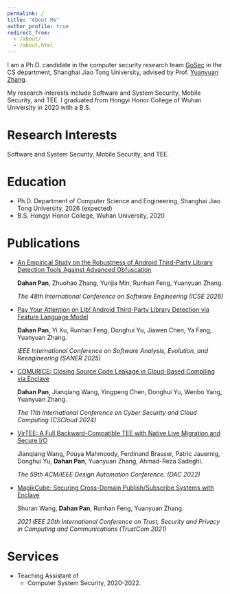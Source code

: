 ```yaml
---
permalink: /
title: "About Me"
author_profile: true
redirect_from: 
  - /about/
  - /about.html
---
```

I am a Ph.D. candidate in the computer security research team [GoSec](https://gosec.sjtu.edu.cn/) in the CS department, Shanghai Jiao Tong University, advised by Prof. [Yuanyuan Zhang](http://yyjess.com/). 

My research interests include Software and System Security, Mobile Security, and TEE. I graduated from Hongyi Honor College of Wuhan University in 2020 with a B.S.



Research Interests
======
Software and System Security, Mobile Security, and TEE.

Education
======
* Ph.D. Department of Computer Science and Engineering, Shanghai Jiao Tong University, 2026 (expected)
* B.S. Hongyi Honor College, Wuhan University, 2020

Publications
======

* [An Empirical Study on the Robustness of Android Third-Party Library Detection Tools Against Advanced Obfuscation](files/ICSE26.pdf)

  **Dahan Pan**, Zhuohao Zhang, Yunjia Min, Runhan Feng, Yuanyuan Zhang.

  *The 48th International Conference on Software Engineering (ICSE 2026)*

* [Pay Your Attention on Lib! Android Third-Party Library Detection via Feature Language Model](https://ieeexplore.ieee.org/document/10992519)

  **Dahan Pan**, Yi Xu, Runhan Feng, Donghui Yu, Jiawen Chen, Ya Fang, Yuanyuan Zhang.

  *IEEE International Conference on Software Analysis, Evolution, and Reengineering (SANER 2025)*

* [COMURICE: Closing Source Code Leakage in Cloud-Based Compiling via Enclave](https://ieeexplore.ieee.org/stamp/stamp.jsp?tp=&arnumber=10605138)    

  **Dahan Pan**, Jianqiang Wang, Yingpeng Chen, Donghui Yu, Wenbo Yang, Yuanyuan Zhang.  

  *The 11th International Conference on Cyber Security and Cloud Computing (CSCloud 2024)*  

* [VirTEE: A Full Backward-Compatible TEE with Native Live Migration and Secure I/O](https://dl.acm.org/doi/abs/10.1145/3489517.3530436)   

  Jianqiang Wang, Pouya Mahmoody, Ferdinand Brasser, Patric Jauernig, Donghui Yu, **Dahan Pan**, Yuanyuan Zhang, Ahmad-Reza Sadeghi.  

  *The 59th ACM/IEEE Design Automation Conference. (DAC 2022)*

* [MagikCube: Securing Cross-Domain Publish/Subscribe Systems with Enclave](https://ieeexplore.ieee.org/document/9724426)

  Shuran Wang, **Dahan Pan**, Runhan Feng, Yuanyuan Zhang.

  *2021 IEEE 20th International Conference on Trust, Security and Privacy in Computing and Communications (TrustCom 2021)*


<!-- Awards & Honors
======
* Third place in ECS CloudBuild Developer Competition, 2022.
* Outstanding undergradute thesis, 2020.
* National College Student Information Security Competition, national second prize, 2018-2019. -->

Services
======
* Teaching Assistant of
  - Computer System Security, 2020-2022.

<!-- Work experience
======
* Spring 2024: Academic Pages Collaborator
  * Github University
  * Duties includes: Updates and improvements to template
  * Supervisor: The Users

* Fall 2015: Research Assistant
  * Github University
  * Duties included: Merging pull requests
  * Supervisor: Professor Hub

* Summer 2015: Research Assistant
  * Github University
  * Duties included: Tagging issues
  * Supervisor: Professor Git -->
  
<!-- Skills
======
* Skill 1
* Skill 2
  * Sub-skill 2.1
  * Sub-skill 2.2
  * Sub-skill 2.3
* Skill 3

Publications
======
  <ul>{% for post in site.publications reversed %}
    {% include archive-single-cv.html %}
  {% endfor %}</ul>
  
Talks
======
  <ul>{% for post in site.talks reversed %}
    {% include archive-single-talk-cv.html  %}
  {% endfor %}</ul>
  
Teaching
======
  <ul>{% for post in site.teaching reversed %}
    {% include archive-single-cv.html %}
  {% endfor %}</ul>
  
Service and leadership
======
* Currently signed in to 43 different slack teams -->
